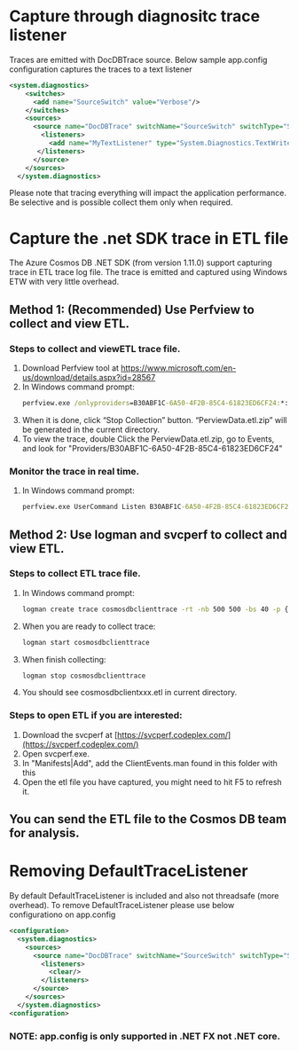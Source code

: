 # Capture through diagnositc trace listener
Traces are emitted with DocDBTrace source. Below sample app.config configuration captures the traces to a text listener

```xml
<system.diagnostics>
    <switches>
      <add name="SourceSwitch" value="Verbose"/>
    </switches>
    <sources>
      <source name="DocDBTrace" switchName="SourceSwitch" switchType="System.Diagnostics.SourceSwitch" >
        <listeners>
          <add name="MyTextListener" type="System.Diagnostics.TextWriterTraceListener" traceOutputOptions="DateTime,ProcessId,ThreadId" initializeData="CosmosDBTrace.txt"></add>
       </listeners>
      </source>
    </sources>
  </system.diagnostics> 
```

Please note that tracing everything will impact the application performance. Be selective and is possible collect them only when required. 


# Capture the .net SDK trace in ETL file

The Azure Cosmos DB .NET SDK (from version 1.11.0) support capturing trace in ETL trace log file. The trace is emitted and captured using Windows ETW with very little overhead.

## Method 1: (Recommended) Use Perfview to collect and view ETL.

### Steps to collect and viewETL trace file.

1. Download Perfview tool at  https://www.microsoft.com/en-us/download/details.aspx?id=28567
2. In Windows command prompt:
   ```cmd
   perfview.exe /onlyproviders=B30ABF1C-6A50-4F2B-85C4-61823ED6CF24:*:0  collect
   ```
3. When it is done, click  “Stop Collection” button.  “PerviewData.etl.zip” will be generated in the current directory.
4. To view the trace,  double Click the PerviewData.etl.zip, go to Events, and look for "Providers/B30ABF1C-6A50-4F2B-85C4-61823ED6CF24"

### Monitor the trace in real time.

1. In Windows command prompt:
   ```cmd
   perfview.exe UserCommand Listen B30ABF1C-6A50-4F2B-85C4-61823ED6CF24:*:0
   ```
## Method 2: Use logman and svcperf to collect and view ETL.

### Steps to collect ETL trace file.

1. In Windows command prompt:
   ```cmd
   logman create trace cosmosdbclienttrace -rt -nb 500 500 -bs 40 -p {B30ABF1C-6A50-4F2B-85C4-61823ED6CF24} -o cosmosdbclient.etl -ft 10
   ```
2. When you are ready to collect trace:
   ```cmd
   logman start cosmosdbclienttrace
   ```
3. When finish collecting:
   ```cmd
   logman stop cosmosdbclienttrace
   ```
4. You should see cosmosdbclientxxx.etl in current directory.

### Steps to open ETL if you are interested:
 1.  Download the svcperf at [https://svcperf.codeplex.com/](https://svcperf.codeplex.com/)
 2.  Open svcperf.exe.
 3.  In "Manifests|Add", add the ClientEvents.man found in this folder with this 
 4.  Open the etl file you have captured, you might need to hit F5 to refresh it.

## You can send the ETL file to the Cosmos DB team for analysis. 


# Removing DefaultTraceListener
By default DefaultTraceListener is included and also not threadsafe (more overhead).
To remove DefaultTraceListener please use below configurationo on app.config

```xml
<configuration>
  <system.diagnostics>
    <sources>
      <source name="DocDBTrace" switchName="SourceSwitch" switchType="System.Diagnostics.SourceSwitch" >
        <listeners>
          <clear/>
        </listeners>
      </source>
    </sources>
  </system.diagnostics> 
<configuration>
```

### NOTE: app.config is only supported in .NET FX not .NET core.
